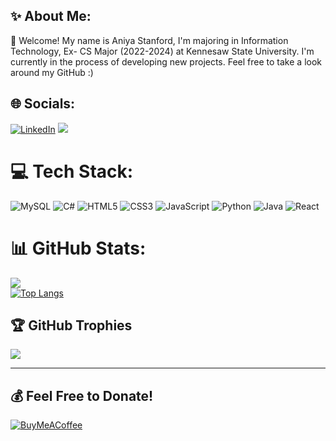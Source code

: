 ## ✨ About Me:
🔭 Welcome! My name is Aniya Stanford, I'm majoring in Information Technology, Ex- CS Major (2022-2024) at Kennesaw State University. I'm currently in the process of developing new projects. Feel free to take a look around my GitHub :)



## 🌐 Socials:
[![LinkedIn](https://img.shields.io/badge/LinkedIn-%230077B5.svg?logo=linkedin&logoColor=white)](https://linkedin.com/in/stanfordaniya) 
[![](https://visitcount.itsvg.in/api?id=stanfordaniya&label=Profile%20Views&color=2&icon=4&pretty=false)](https://visitcount.itsvg.in)

# 💻 Tech Stack:
![MySQL](https://img.shields.io/badge/mysql-%2300f.svg?style=for-the-badge&logo=mysql&logoColor=white)
![C#](https://img.shields.io/badge/c%23-%23239120.svg?style=for-the-badge&logo=c-sharp&logoColor=white)
![HTML5](https://img.shields.io/badge/html5-%23E34F26.svg?style=for-the-badge&logo=html5&logoColor=white)
![CSS3](https://img.shields.io/badge/css3-%231572B6.svg?style=for-the-badge&logo=css3&logoColor=white)
![JavaScript](https://img.shields.io/badge/javascript-%23323330.svg?style=for-the-badge&logo=javascript&logoColor=%23F7DF1E)
![Python](https://img.shields.io/badge/python-3670A0?style=for-the-badge&logo=python&logoColor=ffdd54)
![Java](https://img.shields.io/badge/java-%23ED8B00.svg?style=for-the-badge&logo=openjdk&logoColor=white)
![React](https://img.shields.io/badge/react-%2320232a.svg?style=for-the-badge&logo=react&logoColor=%2361DAFB)

# 📊 GitHub Stats:
![](https://github-readme-stats.vercel.app/api?username=stanfordaniya&theme=kacho_ga&hide_border=true&include_all_commits=true&count_private=true)<br/>
[![Top Langs](https://github-readme-stats.vercel.app/api/top-langs/?username=stanfordaniya&layout=compact)](https://github.com/anuraghazra/github-readme-stats)

## 🏆 GitHub Trophies
![](https://github-profile-trophy.vercel.app/?username=stanfordaniya&theme=discord&no-frame=false&no-bg=true&margin-w=4)

---
## 💰 Feel Free to Donate!
[![BuyMeACoffee](https://img.shields.io/badge/Buy%20Me%20a%20Coffee-ffdd00?style=for-the-badge&logo=buy-me-a-coffee&logoColor=black)](https://www.buymeacoffee.com/stanfordaniya) 

  
<!-- Proudly created with GPRM ( https://gprm.itsvg.in ) -->

